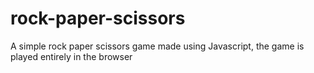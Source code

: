 # rock-paper-scissors
A simple rock paper scissors game made using Javascript, the game is played entirely in the browser
